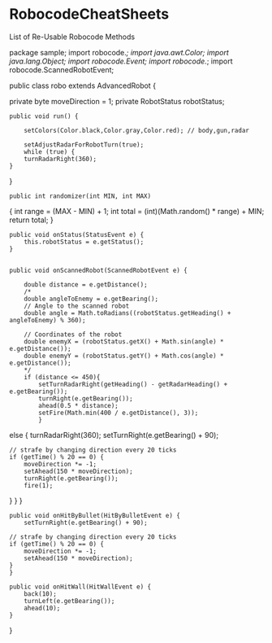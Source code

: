 # RobocodeCheatSheets
List of Re-Usable Robocode Methods

package sample;
import robocode.*;
import java.awt.Color;
import java.lang.Object;
import robocode.Event;
import robocode.*; 
import robocode.ScannedRobotEvent;

public class robo extends AdvancedRobot
{

  private byte moveDirection = 1;
  private RobotStatus robotStatus;
  
	public void run() {

		setColors(Color.black,Color.gray,Color.red); // body,gun,radar

		setAdjustRadarForRobotTurn(true);
		while (true) {
		turnRadarRight(360);
	}
}

	public int randomizer(int MIN, int MAX)
 {
	int range = (MAX - MIN) + 1;
	int total = (int)(Math.random() * range) + MIN;
	return total;
}


    public void onStatus(StatusEvent e) {
        this.robotStatus = e.getStatus();
    }  


	public void onScannedRobot(ScannedRobotEvent e) {
	
		double distance = e.getDistance();
		/*
		double angleToEnemy = e.getBearing();
 		// Angle to the scanned robot
        double angle = Math.toRadians((robotStatus.getHeading() + angleToEnemy) % 360);

        // Coordinates of the robot
        double enemyX = (robotStatus.getX() + Math.sin(angle) * e.getDistance());
        double enemyY = (robotStatus.getY() + Math.cos(angle) * e.getDistance());
		*/
		if (distance <= 450){
		 	setTurnRadarRight(getHeading() - getRadarHeading() + e.getBearing());
			turnRight(e.getBearing());
			ahead(0.5 * distance);
			setFire(Math.min(400 / e.getDistance(), 3));
			}
			
else {
	turnRadarRight(360);
	setTurnRight(e.getBearing() + 90);

	// strafe by changing direction every 20 ticks
	if (getTime() % 20 == 0) {
		moveDirection *= -1;
		setAhead(150 * moveDirection);
		turnRight(e.getBearing());
		fire(1);
}
	}
	}

	public void onHitByBullet(HitByBulletEvent e) {
		setTurnRight(e.getBearing() + 90);

	// strafe by changing direction every 20 ticks
	if (getTime() % 20 == 0) {
		moveDirection *= -1;
		setAhead(150 * moveDirection);
	}
	}
	
	public void onHitWall(HitWallEvent e) {
		back(10);
		turnLeft(e.getBearing());
		ahead(10);
	}	
}
